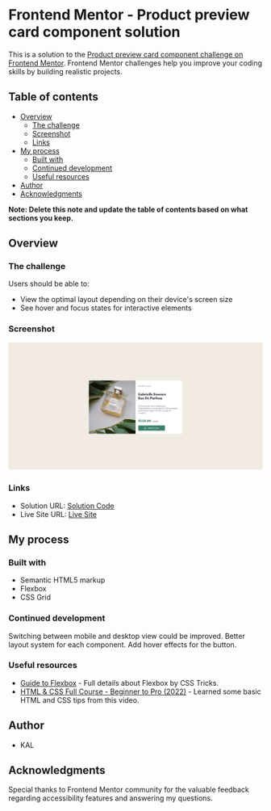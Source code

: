 # Frontend Mentor - Product preview card component solution

This is a solution to the [Product preview card component challenge on Frontend Mentor](https://www.frontendmentor.io/challenges/product-preview-card-component-GO7UmttRfa). Frontend Mentor challenges help you improve your coding skills by building realistic projects.

## Table of contents

- [Overview](#overview)
  - [The challenge](#the-challenge)
  - [Screenshot](#screenshot)
  - [Links](#links)
- [My process](#my-process)
  - [Built with](#built-with)
  - [Continued development](#continued-development)
  - [Useful resources](#useful-resources)
- [Author](#author)
- [Acknowledgments](#acknowledgments)

**Note: Delete this note and update the table of contents based on what sections you keep.**

## Overview

### The challenge

Users should be able to:

- View the optimal layout depending on their device's screen size
- See hover and focus states for interactive elements

### Screenshot

![](screenshot.png)

### Links

- Solution URL: [Solution Code](https://github.com/AnalystKAL/Product-Preview-Card)
- Live Site URL: [Live Site](https://analystkal.github.io/Product-Preview-Card/)

## My process

### Built with

- Semantic HTML5 markup
- Flexbox
- CSS Grid

### Continued development

Switching between mobile and desktop view could be improved. Better layout system for each component. Add hover effects for the button.

### Useful resources

- [Guide to Flexbox](https://css-tricks.com/snippets/css/a-guide-to-flexbox/) - Full details about Flexbox by CSS Tricks.
- [HTML & CSS Full Course - Beginner to Pro (2022)](https://www.youtube.com/watch?v=G3e-cpL7ofc) - Learned some basic HTML and CSS tips from this video.

## Author

- KAL

## Acknowledgments

Special thanks to Frontend Mentor community for the valuable feedback regarding accessibility features and answering my questions.
